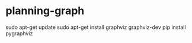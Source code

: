 # planning-graph

sudo apt-get update
sudo apt-get install graphviz graphviz-dev
pip install pygraphviz